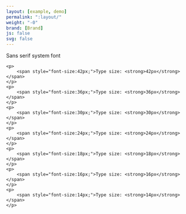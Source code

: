 ```yaml
---
layout: [example, demo]
permalink: ":layout/"
weight: "-0"
brand: [Brand]
js: false
svg: false
---
```


<div>
	<p>Sans serif system font</p>

	<p>
		<span style="font-size:42px;">Type size: <strong>42px</strong></span>
	</p>
	<p>
		<span style="font-size:36px;">Type size: <strong>36px</strong></span>
	</p>
	<p>
		<span style="font-size:30px;">Type size: <strong>30px</strong></span>
	</p>
	<p>
		<span style="font-size:24px;">Type size: <strong>24px</strong></span>
	</p>
	<p>
		<span style="font-size:18px;">Type size: <strong>18px</strong></span>
	</p>
	<p>
		<span style="font-size:16px;">Type size: <strong>16px</strong></span>
	</p>
	<p>
		<span style="font-size:14px;">Type size: <strong>14px</strong></span>
	</p>
</div>